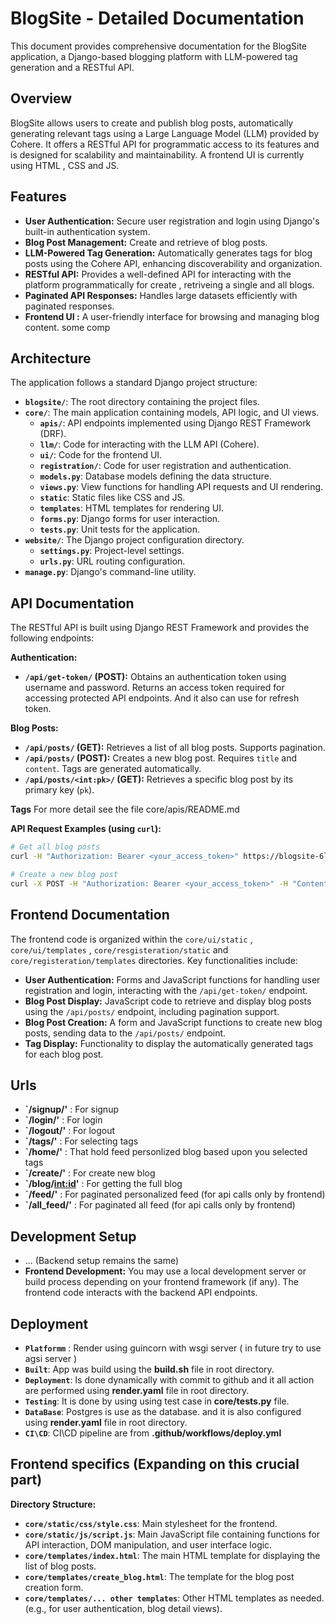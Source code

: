 # BlogSite - Detailed Documentation

This document provides comprehensive documentation for the BlogSite application, a Django-based blogging platform with LLM-powered tag generation and a RESTful API.

## Overview

BlogSite allows users to create and publish blog posts, automatically generating relevant tags using a Large Language Model (LLM) provided by Cohere.  It offers a RESTful API for programmatic access to its features and is designed for scalability and maintainability.  A frontend UI is currently using HTML , CSS and JS.

## Features

* **User Authentication:** Secure user registration and login using Django's built-in authentication system.
* **Blog Post Management:** Create and retrieve of blog posts.
* **LLM-Powered Tag Generation:**  Automatically generates tags for blog posts using the Cohere API, enhancing discoverability and organization.
* **RESTful API:**  Provides a well-defined API for interacting with the platform programmatically for create , retriveing a single and all blogs.
* **Paginated API Responses:** Handles large datasets efficiently with paginated responses.
* **Frontend UI :**  A user-friendly interface for browsing and managing blog content. some comp

## Architecture

The application follows a standard Django project structure:

* **`blogsite/`**: The root directory containing the project files.
* **`core/`**:  The main application containing models, API logic, and UI views.
    * **`apis/`**: API endpoints implemented using Django REST Framework (DRF).
    * **`llm/`**: Code for interacting with the LLM API (Cohere).
    * **`ui/`**: Code for the frontend UI.
    * **`registration/`**: Code for user registration and authentication.
    * **`models.py`**: Database models defining the data structure.
    * **`views.py`**: View functions for handling API requests and UI rendering.
    * **`static`**: Static files like CSS and JS.
    * **`templates`**: HTML templates for rendering UI.
    * **`forms.py`**: Django forms for user interaction.
    * **`tests.py`**: Unit tests for the application.
* **`website/`**: The Django project configuration directory.
    * **`settings.py`**: Project-level settings.
    * **`urls.py`**: URL routing configuration.
* **`manage.py`**: Django's command-line utility.

## API Documentation

The RESTful API is built using Django REST Framework and provides the following endpoints:

**Authentication:**

* **`/api/get-token/` (POST):**  Obtains an authentication token using username and password.  Returns an access token required for accessing protected API endpoints. And it also can use for refresh token.

**Blog Posts:**

* **`/api/posts/` (GET):** Retrieves a list of all blog posts. Supports pagination.
* **`/api/posts/` (POST):** Creates a new blog post. Requires `title` and `content`.  Tags are generated automatically.
* **`/api/posts/<int:pk>/` (GET):** Retrieves a specific blog post by its primary key (`pk`).

**Tags** For more detail see the file core/apis/README.md

**API Request Examples (using `curl`):**

```bash
# Get all blog posts
curl -H "Authorization: Bearer <your_access_token>" https://blogsite-6ljs.onrender.com//api/blogs/

# Create a new blog post
curl -X POST -H "Authorization: Bearer <your_access_token>" -H "Content-Type: application/json" -d '{"title": "My Blog Post", "content": "This is the content of my blog post."}' https://blogsite-6ljs.onrender.com/api/blogs/ 

```

## Frontend Documentation

The frontend code is organized within the `core/ui/static` , `core/ui/templates` , `core/resgisteration/static` and `core/registeration/templates` directories.  Key functionalities include:

* **User Authentication:**  Forms and JavaScript functions for handling user registration and login, interacting with the `/api/get-token/` endpoint.
* **Blog Post Display:**  JavaScript code to retrieve and display blog posts using the `/api/posts/` endpoint, including pagination support.
* **Blog Post Creation:**  A form and JavaScript functions to create new blog posts, sending data to the `/api/posts/` endpoint.
* **Tag Display:**  Functionality to display the automatically generated tags for each blog post.

## Urls 

* **`/signup/'** : For signup 
* **`/login/'** : For login
* **`/logout/'** : For logout
* **`/tags/'** : For selecting tags
* **`/home/'** : That hold feed personlized blog based upon you selected tags
* **`/create/'** : For create new blog
* **`/blog/<int:id>'** : For getting the full blog 
* **`/feed/'** : For paginated personalized feed (for api calls only by frontend)
* **`/all_feed/'** : For paginated all feed (for api calls only by frontend)

## Development Setup

* ... (Backend setup remains the same)
* **Frontend Development:** You may use a local development server or build process depending on your frontend framework (if any). The frontend code interacts with the backend API endpoints.

## Deployment

* **`Platformm`** : Render using guincorn with wsgi server ( in future try to use agsi server )
* **`Built`**: App was build using the **build.sh** file in root directory.
* **`Deployment`**: Is done dynamically with commit to github and it all action are performed using **render.yaml** file in root directory.
* **`Testing`**: It is done by using using test case in **core/tests.py** file.
* **`DataBase`**: Postgres is use as the database. and it is also configured using **render.yaml** file in root directory.
* **`CI\CD`**: CI\CD pipeline are from **.github/workflows/deploy.yml**

## Frontend specifics (Expanding on this crucial part)

**Directory Structure:**

* **`core/static/css/style.css`**:  Main stylesheet for the frontend.
* **`core/static/js/script.js`**:  Main JavaScript file containing functions for API interaction, DOM manipulation, and user interface logic.
* **`core/templates/index.html`**: The main HTML template for displaying the list of blog posts.
* **`core/templates/create_blog.html`**:  The template for the blog post creation form.
* **`core/templates/... other templates`**: Other HTML templates as needed.  (e.g., for user authentication, blog detail views).

